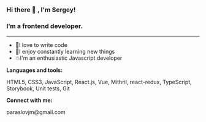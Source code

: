 ### Hi there 👋 , I'm Sergey!

### I’m a frontend developer.

<hr>
<ul>
  <li>🙌I love to write code</li>
  <li>💪I enjoy constantly learning new things</li>
  <li>💥I'm an enthusiastic Javascript developer</li>
 </ul>
<strong>Languages and tools:</strong>
  <p>HTML5, CSS3, JavaScript, React.js, Vue, Mithril, react-redux, TypeScript, Storybook, Unit tests, Git</p>
 <strong> Connect with me:</strong> 
 <p>paraslovjm@gmail.com</p>
<!--
**paraslov/paraslov** is a ✨ _special_ ✨ repository because its `README.md` (this file) appears on your GitHub profile.

Here are some ideas to get you started:

- 🔭 I’m currently working on ...
- 🌱 I’m currently learning ...
- 👯 I’m looking to collaborate on ...
- 🤔 I’m looking for help with ...
- 💬 Ask me about ...
- 📫 How to reach me: ...
- 😄 Pronouns: ...
- ⚡ Fun fact: ...
-->
